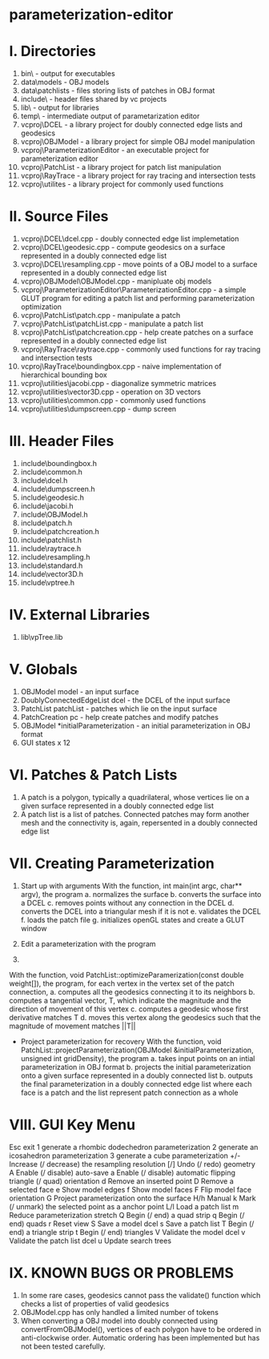 # parameterization-editor

I. Directories
========================================

1.  bin\                                  - output for executables
2.  data\models                           - OBJ models
3.  data\patchlists                       - files storing lists of patches in OBJ format
4.  include\                              - header files shared by vc projects
5.  lib\                                  - output for libraries
6.  temp\                                 - intermediate output of parametarization editor
7.  vcproj\DCEL                           - a library project for doubly connected edge lists and geodesics
8.  vcproj\OBJModel                       - a library project for simple OBJ model manipulation
9.  vcproj\ParameterizationEditor         - an executable project for parameterization editor
10. vcproj\PatchList                      - a library project for patch list manipulation
11. vcproj\RayTrace                       - a library project for ray tracing and intersection tests
12. vcproj\utilites                       - a library project for commonly used functions


II. Source Files
========================================

1.  vcproj\DCEL\dcel.cpp                  - doubly connected edge list implemetation
2.  vcproj\DCEL\geodesic.cpp              - compute geodesics on a surface represented in a doubly connected edge list
3.  vcproj\DCEL\resampling.cpp            - move points of a OBJ model to a surface represented in a doubly connected edge list
4.  vcproj\OBJModel\OBJModel.cpp          - manipluate obj models
5.  vcproj\ParameterizationEditor\ParameterizationEditor.cpp - a simple GLUT program for editing a patch list and performing parameterization optimization
6.  vcproj\PatchList\patch.cpp            - manipulate a patch
7.  vcproj\PatchList\patchList.cpp        - manipulate a patch list
8.  vcproj\PatchList\patchcreation.cpp    - help create patches on a surface represented in a doubly connected edge list
9.  vcproj\RayTrace\raytrace.cpp          - commonly used functions for ray tracing and intersection tests
10. vcproj\RayTrace\boundingbox.cpp       - naive implementation of hierarchical bounding box
11. vcproj\utilities\jacobi.cpp           - diagonalize symmetric matrices
12. vcproj\utilities\vector3D.cpp         - operation on 3D vectors
13. vcproj\utilities\common.cpp           - commonly used functions
14. vcproj\utilities\dumpscreen.cpp       - dump screen


III. Header Files
========================================

1.  include\boundingbox.h
2.  include\common.h
3.  include\dcel.h
4.  include\dumpscreen.h
5.  include\geodesic.h
6.  include\jacobi.h
7.  include\OBJModel.h
8.  include\patch.h
9.  include\patchcreation.h
10. include\patchlist.h
11. include\raytrace.h
12. include\resampling.h
13. include\standard.h
14. include\vector3D.h
15. include\vptree.h


IV. External Libraries
========================================

1.  lib\vpTree.lib


V. Globals
========================================

1.  OBJModel                  model                       - an input surface
2.  DoublyConnectedEdgeList   dcel                        - the DCEL of the input surface
3.  PatchList                 patchList                   - patches which lie on the input surface
4.  PatchCreation             pc                          - help create patches and modify patches
5.  OBJModel                 *initialParameterization     - an initial parameterization in OBJ format
6.  GUI states x 12


VI. Patches & Patch Lists
========================================

1.  A patch is a polygon, typically a quadrilateral, whose vertices lie on a given surface represented in a doubly connected edge list
2.  A patch list is a list of patches. Connected patches may form another mesh and the connectivity is, again, repersented in a doubly connected edge list


VII. Creating Parameterization
========================================

1. Start up with arguments <surface in OBJ format> <patch list in OBJ format>
With the function, int main(int argc, char** argv), the program
a. normalizes the surface
b. converts the surface into a DCEL
c. removes points without any connection in the DCEL
d. converts the DCEL into a triangular mesh if it is not
e. validates the DCEL
f. loads the patch file
g. initializes openGL states and create a GLUT window

2. Edit a parameterization with the program

3.
With the function, void PatchList::optimizeParamerization(const double weight[]), the program,
for each vertex in the vertex set of the patch connection, 
a. computes all the geodesics connecting it to its neighbors
b. computes a tangential vector, T, which indicate the magnitude and the direction of movement of this vertex
c. computes a geodesic whose first derivative matches T
d. moves this vertex along the geodesics such that the magnitude of movement matches ||T||

* Project parameterization for recovery
With the function, void PatchList::projectParameterization(OBJModel &initialParameterization, unsigned int gridDensity), the program
a. takes input points on an intial parameterization in OBJ format
b. projects the initial parameterization onto a given surface represented in a doubly connected list
b. outputs the final parameterization in a doubly connected edge list where each face is a patch and the list represent patch connection as a whole


VIII. GUI Key Menu
========================================

Esc    exit
1      generate a rhombic dodechedron parameterization
2      generate an icosahedron parameterization
3      generate a cube parameterization
+/-    Increase (/ decrease) the resampling resolution
[/]    Undo (/ redo) geometry
A      Enable (/ disable) auto-save
a      Enable (/ disable) automatic flipping triangle (/ quad) orientation
d      Remove an inserted point
D      Remove a selected face
e      Show model edges
f      Show model faces
F      Flip model face orientation
G      Project parameterization onto the surface
H/h    Manual
k      Mark (/ unmark) the selected point as a anchor point
L/l    Load a patch list
m      Reduce parameterization stretch
Q      Begin (/ end) a quad strip
q      Begin (/ end) quads
r      Reset view
S      Save a model dcel
s      Save a patch list
T      Begin (/ end) a triangle strip
t      Begin (/ end) triangles
V      Validate the model dcel
v      Validate the patch list dcel
u      Update search trees


IX. KNOWN BUGS OR PROBLEMS
========================================

1.  In some rare cases, geodesics cannot pass the validate() function which checks a list of properties of valid geodesics
2.  OBJModel.cpp has only handled a limited number of tokens
3.  When converting a OBJ model into doubly connected using convertFromOBJModel(), vertices of each polygon have to be ordered in anti-clockwise order. Automatic ordering has been implemented but has not been tested carefully.
